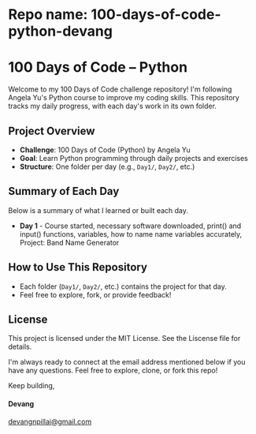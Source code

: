 # Repo name: 100-days-of-code-python-devang

# 100 Days of Code – Python

Welcome to my 100 Days of Code challenge repository! I'm following Angela Yu's Python course to improve my coding skills. This repository tracks my daily progress, with each day's work in its own folder.

## Project Overview
- **Challenge**: 100 Days of Code (Python) by Angela Yu
- **Goal**: Learn Python programming through daily projects and exercises
- **Structure**: One folder per day (e.g., `Day1/`, `Day2/`, etc.)

## Summary of Each Day
Below is a summary of what I learned or built each day.

- **Day 1** - Course started, necessary software downloaded, print() and input() functions, variables, how to name name variables accurately, Project: Band Name Generator

## How to Use This Repository
- Each folder (`Day1/`, `Day2/`, etc.) contains the project for that day.
- Feel free to explore, fork, or provide feedback!

## License
This project is licensed under the MIT License. See the Liscense file for details.

I'm always ready to connect at the email address mentioned below if you have any questions. Feel free to explore, clone, or fork this repo!

Keep building,

#### Devang 
devangnpillai@gmail.com
